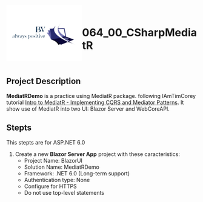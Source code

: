 <div>
	<div>
		<img src="https://raw.githubusercontent.com/Byron2016/00_forImages/main/images/Logo_01_00.png" align="left" alt="MyLogo" width="200">
	</div>
	&nbsp;
	<div>
		<h1>064_00_CSharpMediatR</h1>
	</div>
</div>

&nbsp;

## Project Description

**MediatRDemo** is a practice using MediatR package. following IAmTimCorey tutorial [Intro to MediatR - Implementing CQRS and Mediator Patterns](https://www.youtube.com/watch?v=yozD5Tnd8nw).
It show use of MediatR into two UI: Blazor Server and WebCoreAPI.

## Stepts

This stepts are for ASP.NET 6.0

1. Create a new **Blazor Server App** project with these caracteristics:
	- Project Name: BlazorUI
	- Solution Name: MediatRDemo
	- Framework: .NET 6.0 (Long-term support)
	- Authentication type: None
	- Configure for HTTPS
	- Do not use top-level statements
 
